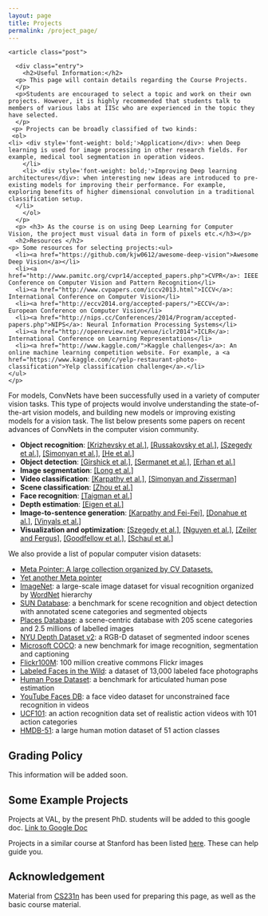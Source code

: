 ```yaml
---
layout: page
title: Projects
permalink: /project_page/
---
```




<div class="posts">

    <article class="post">

      <div class="entry">
        <h2>Useful Information:</h2>
      <p> This page will contain details regarding the Course Projects.
      </p>
      <p>Students are encouraged to select a topic and work on their own projects. However, it is highly recommended that students talk to members of various labs at IISc who are experienced in the topic they have selected.
      </p>
     <p> Projects can be broadly classified of two kinds:
     <ol>
	<li> <div style='font-weight: bold;'>Application</div>: when Deep learning is used for image processing in other research fields. For example, medical tool segmentation in operation videos.
        </li>
        <li> <div style='font-weight: bold;'>Improving Deep learning architectures</div>: when interesting new ideas are introduced to pre-existing models for improving their performance. For example, exploring benefits of higher dimensional convolution in a traditional classification setup.
      </li>
        </ol>
      </p>
      <p> <h3> As the course is on using Deep Learning for Computer Vision, the project must visual data in form of pixels etc.</h3></p>
      <h2>Resources </h2>
	<p> Some resources for selecting projects:<ul>
      <li><a href="https://github.com/kjw0612/awesome-deep-vision">Awesome Deep Vision</a></li>
      <li><a href="http://www.pamitc.org/cvpr14/accepted_papers.php">CVPR</a>: IEEE Conference on Computer Vision and Pattern Recognition</li>
      <li><a href="http://www.cvpapers.com/iccv2013.html">ICCV</a>: International Conference on Computer Vision</li>
      <li><a href="http://eccv2014.org/accepted-papers/">ECCV</a>: European Conference on Computer Vision</li>
      <li><a href="http://nips.cc/Conferences/2014/Program/accepted-papers.php">NIPS</a>: Neural Information Processing Systems</li>
      <li><a href="http://openreview.net/venue/iclr2014">ICLR</a>: International Conference on Learning Representations</li>
      <li><a href="http://www.kaggle.com/">Kaggle challenges</a>: An online machine learning competition website. For example, a <a href="https://www.kaggle.com/c/yelp-restaurant-photo-classification">Yelp classification challenge</a>.</li>
    </ul>
	</p>
<p>
For models, ConvNets have been successfully used in a variety of computer vision tasks. This type of projects would involve understanding the state-of-the-art vision models, and building new models or improving existing models for a vision task. The list below presents some papers on recent advances of ConvNets in the computer vision community.
</p>
<ul>
      <li><strong>Object recognition</strong>: <a href="http://www.cs.toronto.edu/~fritz/absps/imagenet.pdf">[Krizhevsky et al.]</a>, <a href="http://arxiv.org/abs/1409.0575">[Russakovsky et al.]</a>, <a href="http://arxiv.org/abs/1409.4842">[Szegedy et al.]</a>, <a href="http://arxiv.org/abs/1409.1556">[Simonyan et al.]</a>, <a href="http://arxiv.org/abs/1406.4729">[He et al.]</a></li>
      <li><strong>Object detection</strong>: <a href="http://arxiv.org/abs/1311.2524">[Girshick et al.]</a>, <a href="http://arxiv.org/abs/1312.6229">[Sermanet et al.]</a>, <a href="http://arxiv.org/abs/1312.2249">[Erhan et al.]</a></li>
      <li><strong>Image segmentation</strong>: <a href="http://arxiv.org/abs/1411.4038">[Long et al.]</a></li>
      <li><strong>Video classification</strong>: <a href="http://cs.stanford.edu/people/karpathy/deepvideo/">[Karpathy et al.]</a>, <a href="http://arxiv.org/abs/1406.2199">[Simonyan and Zisserman]</a></li>
      <li><strong>Scene classification</strong>: <a href="http://places.csail.mit.edu/">[Zhou et al.]</a></li>
      <li><strong>Face recognition</strong>: <a href="http://www.cv-foundation.org/openaccess/content_cvpr_2014/papers/Taigman_DeepFace_Closing_the_2014_CVPR_paper.pdf">[Taigman et al.]</a></li>
      <li><strong>Depth estimation</strong>: <a href="http://www.cs.nyu.edu/~deigen/depth/">[Eigen et al.]</a></li>
      <li><strong>Image-to-sentence generation</strong>: <a href="http://cs.stanford.edu/people/karpathy/deepimagesent/">[Karpathy and Fei-Fei]</a>, <a href="http://arxiv.org/abs/1411.4389">[Donahue et al.]</a>, <a href="http://arxiv.org/abs/1411.4555">[Vinyals et al.]</a></li>
      <li><strong>Visualization and optimization</strong>: <a href="http://arxiv.org/pdf/1312.6199v4.pdf">[Szegedy et al.]</a>, <a href="http://arxiv.org/abs/1412.1897">[Nguyen et al.]</a>, <a href="http://arxiv.org/abs/1311.2901">[Zeiler and Fergus]</a>, <a href="http://arxiv.org/abs/1412.6572">[Goodfellow et al.]</a>, <a href="http://arxiv.org/abs/1312.6055">[Schaul et al.]</a></li>
    </ul></p>
<p>
We also provide a list of popular computer vision datasets:
<ul>
        <li><a href="http://www.cvpapers.com/datasets.html">Meta Pointer: A large collection organized by CV Datasets.</a></li>
        <li><a href="http://riemenschneider.hayko.at/vision/dataset/">Yet another Meta pointer</a></li>
        <li><a href="http://http://image-net.org/">ImageNet</a>: a large-scale image dataset for visual recognition organized by <a href="http://wordnet.princeton.edu/">WordNet</a> hierarchy</li>
        <li><a href="http://groups.csail.mit.edu/vision/SUN/">SUN Database</a>: a benchmark for scene recognition and object detection with annotated scene categories and segmented objects</li>
        <li><a href="http://places.csail.mit.edu/">Places Database</a>: a scene-centric database with 205 scene categories and 2.5 millions of labelled images</li>
        <li><a href="http://cs.nyu.edu/~silberman/datasets/nyu_depth_v2.html">NYU Depth Dataset v2</a>: a RGB-D dataset of segmented indoor scenes</li>
        <li><a href="http://mscoco.org/">Microsoft COCO</a>: a new benchmark for image recognition, segmentation and captioning</li>
        <li><a href="http://yahoolabs.tumblr.com/post/89783581601/one-hundred-million-creative-commons-flickr-images">Flickr100M</a>: 100 million creative commons Flickr images</li>
        <li><a href="http://vis-www.cs.umass.edu/lfw/">Labeled Faces in the Wild</a>: a dataset of 13,000 labeled face photographs</li>
        <li><a href="http://human-pose.mpi-inf.mpg.de/">Human Pose Dataset</a>: a benchmark for articulated human pose estimation</li>
        <li><a href="http://www.cs.tau.ac.il/~wolf/ytfaces/">YouTube Faces DB</a>: a face video dataset for unconstrained face recognition in videos</li>
        <li><a href="http://crcv.ucf.edu/data/UCF101.php">UCF101</a>: an action recognition data set of realistic action videos with 101 action categories</li>
        <li><a href="http://serre-lab.clps.brown.edu/resource/hmdb-a-large-human-motion-database/">HMDB-51</a>: a large human motion dataset of 51 action classes</li>
      </ul>
</p>
<h2>Grading Policy</h2>
<p> This information will be added soon. </p>
<h2> Some Example Projects</h2>
<p> Projects at VAL, by the present PhD. students will be added to this google doc. <a href="https://docs.google.com/document/d/1kmjYVqfCSuZbUC35R9PjxqcDh4cBdgOqGBmUbv6IrKE/edit?usp=sharing">Link to Google Doc</a></p>
<p> Projects in a similar course at Stanford has been listed <a href="http://cs231n.stanford.edu/2016/reports.html">here</a>. These can help guide you.
</p>
<h2>Acknowledgement</h2>
<p> Material from <a href="http://cs231n.stanford.edu/">CS231n</a> has been used for preparing this page, as well as the basic course material.</p>

